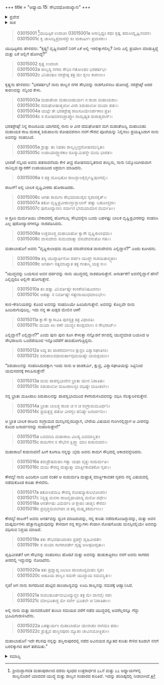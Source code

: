 +++
title = "ಅಧ್ಯಾಯ 15: ಸೌಭವಧೋಪಾಖ್ಯಾನಃ"
+++

<details><summary>ಪ್ರವೇಶ</summary>


।।   ಓಂ ಓಂ ನಮೋ ನಾರಾಯಣಾಯ।।   ಶ್ರೀ ವೇದವ್ಯಾಸಾಯ ನಮಃ ।।

ಶ್ರೀ ಕೃಷ್ಣದ್ವೈಪಾಯನ ವೇದವ್ಯಾಸ ವಿರಚಿತ  

**ಶ್ರೀ ಮಹಾಭಾರತ**

**ಆರಣ್ಯಕ ಪರ್ವ**

**ಕೈರಾತ ಪರ್ವ**

**ಅಧ್ಯಾಯ 15**

</details>


<details><summary>ಸಾರ</summary>

ಆ ಸಮಯದಲ್ಲಿ ಅವನು ಎಲ್ಲಿದ್ದ ಎನ್ನುವುದನ್ನು ಯುಧಿಷ್ಠಿರನು ಕೇಳಲು ಕೃಷ್ಣನು ಶಿಶುಪಾಲನ ವಧೆಯ ಸೇಡು ತೀರಿಸಿಕೊಳ್ಳಲು ತನ್ನ ದ್ವಾರಕೆಗೆ ಆಕ್ರಮಣ ಮಾಡಿದ ಸೌಭಪತಿ ಶಾಲ್ವನೊಂದಿಗೆ ಹೋರಾಡುತ್ತಿದ್ದನೆಂದು ಹೇಳುವುದು (1-22).

</details>


>03015001 [^1]ಯುಧಿಷ್ಠಿರ ಉವಾಚ।
03015001a ಅಸಾನ್ನಿಧ್ಯಂ ಕಥಂ ಕೃಷ್ಣ ತವಾಸೀದ್ವೃಷ್ಣಿನಂದನ।   
03015001c ಕ್ವ ಚಾಸೀದ್ವಿಪ್ರವಾಸಸ್ತೇ ಕಿಂ ವಾಕಾರ್ಷೀಃ ಪ್ರವಾಸಕಃ।।

ಯುಧಿಷ್ಠಿರನು ಹೇಳಿದನು: “ಕೃಷ್ಣ! ವೃಷ್ಣಿನಂದನ! ನಿನಗೆ ಏಕೆ ಅಲ್ಲಿ ಇರಲಿಕ್ಕಾಗಲಿಲ್ಲ? ನೀನು ಎಲ್ಲಿ ಪ್ರಯಾಣ ಮಾಡುತ್ತಿದ್ದೆ ಮತ್ತು ಏಕೆ ಅಲ್ಲಿಗೆ ಹೋಗಿದ್ದೆ?”

> 03015002 ಕೃಷ್ಣ ಉವಾಚ।  
03015002a ಶಾಲ್ವಸ್ಯ ನಗರಂ ಸೌಭಂ ಗತೋಽಹಂ ಭರತರ್ಷಭ।  
03015002c ವಿನಿಹಂತುಂ ನರಶ್ರೇಷ್ಠ ತತ್ರ ಮೇ ಶೃಣು ಕಾರಣಂ।।

ಕೃಷ್ಣನು ಹೇಳಿದನು: “ಭರತರ್ಷಭ! ನಾನು ಶಾಲ್ವನ ನಗರ ಸೌಭವನ್ನು ನಾಶಗೊಳಿಸಲು ಹೋಗಿದ್ದೆ. ನರಶ್ರೇಷ್ಠ! ಅದರ ಕಾರಣವನ್ನು ನನ್ನಿಂದ ಕೇಳು.

> 03015003a ಮಹಾತೇಜಾ ಮಹಾಬಾಹುರ್ಯಃ ಸ ರಾಜಾ ಮಹಾಯಶಾಃ।   
03015003c ದಮಘೋಷಾತ್ಮಜೋ ವೀರಃ ಶಿಶುಪಾಲೋ ಮಯಾ ಹತಃ।।  
03015004a ಯಜ್ಞೇ ತೇ ಭರತಶ್ರೇಷ್ಠ ರಾಜಸೂಯೇಽರ್ಹಣಾಂ ಪ್ರತಿ।  
03015004c ಸ ರೋಷವಶಸಂಪ್ರಾಪ್ತೋ ನಾಮೃಷ್ಯತ ದುರಾತ್ಮವಾನ್।।

ಭರತಶ್ರೇಷ್ಠ! ನಿನ್ನ ರಾಜಸೂಯ ಯಾಗದಲ್ಲಿ ನಾನು ಆ ವೀರ ದಮಘೋಷನ ಮಗ ಮಹಾತೇಜಸ್ವಿ ಮಹಾಬಾಹು ಮಹಾಯಶ ರಾಜ ದುರಾತ್ಮ ಶಿಶುಪಾಲನು ರೋಷವಶನಾಗಿ ನನಗೆ ಗೌರವ ಪೂಜೆಯನ್ನು ನಿಲ್ಲಿಸಲು ಪ್ರಯತ್ನಿಸಿದಾಗ ನಾನು ಅವನನ್ನು ಸಂಹರಿಸಿದೆ.

> 03015005a ಶ್ರುತ್ವಾ ತಂ ನಿಹತಂ ಶಾಲ್ವಸ್ತೀವ್ರರೋಷಸಮನ್ವಿತಃ।  
03015005c ಉಪಾಯಾದ್ದ್ವಾರಕಾಂ ಶೂನ್ಯಾಮಿಹಸ್ಥೇ ಮಯಿ ಭಾರತ।।

ಭಾರತ! ನನ್ನಿಂದ ಅವನು ಹತನಾದನೆಂದು ಕೇಳಿ ತೀವ್ರ ರೋಷಸಮನ್ವಿತನಾದ ಶಾಲ್ವನು, ನಾನು ನಿಮ್ಮೊಂದಿಗಿರುವಾಗ ನಾನಿಲ್ಲದ ದ್ವಾರಕೆಗೆ ಉಪಾಯದಿಂದ ಆಕ್ರಮಣ ಮಾಡಿದನು.

> 03015006a ಸ ತತ್ರ ಯೋಧಿತೋ ರಾಜನ್ಬಾಲಕೈರ್ವೃಷ್ಣಿಪುಂಗವೈಃ।

ರಾಜನ್! ಅಲ್ಲಿ ಬಾಲಕ ವೃಷ್ಣಿವೀರರು ಹೋರಾಡಿದರು.

> 03015006c ಆಗತಃ ಕಾಮಗಂ ಸೌಭಮಾರುಃಶೈವ ನೃಶಂಸಕೃತ್।।  
03015007a ತತೋ ವೃಷ್ಣಿಪ್ರವೀರಾಂಸ್ತಾನ್ಬಾಲಾನ್ ಹತ್ವಾ ಬಹೂಂಸ್ತದಾ।  
03015007c ಪುರೋದ್ಯಾನಾನಿ ಸರ್ವಾಣಿ ಭೇದಯಾಮಾಸ ದುರ್ಮತಿಃ।।

ಆ ಕ್ರೂರಿ ದುರ್ಮತಿಯು ಬೇಕಾದರಲ್ಲಿ ಹೋಗಬಲ್ಲ ಸೌಭವನ್ನೇರಿ ಬಂದು ಬಹಳಷ್ಟು ಬಾಲಕ ವೃಷ್ಣಿಪ್ರವೀರರನ್ನು ಸಂಹರಿಸಿ ಎಲ್ಲ ಪುರೋದ್ಯಾನಗಳನ್ನೂ ನಾಶಪಡಿಸಿದನು.

> 03015008a ಉಕ್ತವಾಂಶ್ಚ ಮಹಾಬಾಹೋ ಕ್ವಾಸೌ ವೃಷ್ಣಿಕುಲಾಧಮಃ।  
03015008c ವಾಸುದೇವಃ ಸುಮಂದಾತ್ಮಾ ವಸುದೇವಸುತೋ ಗತಃ।।

ಮಹಾಬಾಹೋ! ಅವನು “ವೃಷ್ಣಿಕುಲಾಧಮ ಮೂಢ ವಸುದೇವಸುತ ವಾಸುದೇವನು ಎಲ್ಲಿದ್ದಾನೆ?” ಎಂದು ಕೂಗಿದನು.

> 03015009a ತಸ್ಯ ಯುದ್ಧಾರ್ಥಿನೋ ದರ್ಪಂ ಯುದ್ಧೇ ನಾಶಯಿತಾಸ್ಮ್ಯಹಂ।   
03015009c ಆನರ್ತಾಃ ಸತ್ಯಮಾಖ್ಯಾತ ತತ್ರ ಗಂತಾಸ್ಮಿ ಯತ್ರ ಸಃ।।

“ಯುದ್ಧವನ್ನು ಬಯಸುವ ಅವನ ದರ್ಪವನ್ನು ನಾನು ಯುದ್ಧದಲ್ಲಿ ನಾಶಪಡಿಸುತ್ತೇನೆ. ಅನಾರ್ತರೇ! ಅವನೆಲ್ಲಿದ್ದಾನೆ ಹೇಳಿ! ಎಲ್ಲಿದ್ದರೂ ಅಲ್ಲಿಗೇ ಹೋಗುತ್ತೇನೆ.

> 03015010a ತಂ ಹತ್ವಾ ವಿನಿವರ್ತಿಷ್ಯೇ ಕಂಸಕೇಶಿನಿಷೂದನಂ।  
03015010c ಅಹತ್ವಾ ನ ನಿವರ್ತಿಷ್ಯೇ ಸತ್ಯೇನಾಯುಧಮಾಲಭೇ।।

ಕಂಸ-ಕೇಶಿನಿಯರನ್ನು ಕೊಂದ ಅವನನ್ನು ಸಂಹರಿಸಿಯೇ ಹಿಂದಿರುಗುತ್ತೇನೆ. ಅವನನ್ನು ಕೊಲ್ಲದೇ ನಾನು ಹಿಂದಿರುಗುವುದಿಲ್ಲ. ಇದು ನನ್ನ ಈ ಖಡ್ಗದ ಮೇಲಿನ ಆಣೆ!

> 03015011a ಕ್ವಾಸೌ ಕ್ವಾಸಾವಿತಿ ಪುನಸ್ತತ್ರ ತತ್ರ ವಿಧಾವತಿ।  
03015011c ಮಯಾ ಕಿಲ ರಣೇ ಯುದ್ಧಂ ಕಾಂಕ್ಷಮಾಣಃ ಸ ಸೌಭರಾಟ್।।

ಎಲ್ಲಿದ್ದಾನೆ? ಎಲ್ಲಿದ್ದಾನೆ?” ಎಂದು ಪುನಃ ಪುನಃ ಕೂಗಿ ಕೇಳುತ್ತಾ ನನ್ನೊಡನೆ ರಣದಲ್ಲಿ ಯುದ್ಧಮಾಡ ಬಯಸಿದ ಆ ಸೌಭರಾಜನು ಒಂದೆಡೆಯಿಂದ ಇನ್ನೊಂದೆಡೆಗೆ ಹಾರಿಹೋಗುತ್ತಿದ್ದನು.

> 03015012a ಅದ್ಯ ತಂ ಪಾಪಕರ್ಮಾಣಂ ಕ್ಷುದ್ರಂ ವಿಶ್ವಾಸಘಾತಿನಂ।  
03015012c ಶಿಶುಪಾಲವಧಾಮರ್ಷಾದ್ಗಮಯಿಷ್ಯೇ ಯಮಕ್ಷಯಂ।।

“ಶಿಶುಪಾಲನನ್ನು ಸಂಹರಿಸಿದುದಕ್ಕಾಗಿ ಇಂದು ನಾನು ಆ ಪಾಪಕರ್ಮಿ, ಕ್ಷುದ್ರ, ವಿಶ್ವಾಸಘಾತಿಯನ್ನು ಸಿಟ್ಟಿನಿಂದ ಯಮಸದನಕ್ಕೆ ಕಳುಹಿಸುತ್ತೇನೆ!

> 03015013a ಮಮ ಪಾಪಸ್ವಭಾವೇನ ಭ್ರಾತಾ ಯೇನ ನಿಪಾತಿತಃ।   
03015013c ಶಿಶುಪಾಲೋ ಮಹೀಪಾಲಸ್ತಂ ವಧಿಷ್ಯೇ ಮಹೀತಲೇ।।

ನನ್ನ ಭ್ರಾತಾ ಮಹೀಪಾಲ ಶಿಶುಪಾಲನನ್ನು ಪಾಪಸ್ವಭಾವದಿಂದ ಕೆಳಗುರುಳಿಸಿದವನನ್ನು ವಧಿಸಿ ನೆಲಕ್ಕುರಿಳಿಸುತ್ತೇನೆ.

> 03015014a ಭ್ರಾತಾ ಬಾಲಶ್ಚ ರಾಜಾ ಚ ನ ಚ ಸಂಗ್ರಾಮಮೂರ್ಧನಿ।  
03015014c ಪ್ರಮತ್ತಶ್ಚ ಹತೋ ವೀರಸ್ತಂ ಹನಿಷ್ಯೇ ಜನಾರ್ದನಂ।।

ಆ ಭ್ರಾತ ಬಾಲಕ ರಾಜನು ಸಂಗ್ರಾಮದ ಮನಸ್ಸಿನಲ್ಲಿರದಿದ್ದಾಗ, ಬೇರೆಯ ವಿಷಯದ ಗುಂಗಿನಲ್ಲಿದ್ದಾಗ ಆ ವೀರನನ್ನು ಕೊಂದ ಜನಾರ್ದನನನ್ನು ಸಂಹರಿಸುತ್ತೇನೆ!”

> 03015015a ಏವಮಾದಿ ಮಹಾರಾಜ ವಿಲಪ್ಯ ದಿವಮಾಸ್ಥಿತಃ।  
03015015c ಕಾಮಗೇನ ಸ ಸೌಭೇನ ಕ್ಷಿಪ್ತ್ವಾ ಮಾಂ ಕುರುನಂದನ।।

ಮಹಾರಾಜ! ಕುರುನಂದನ! ಹೀಗೆ ಕೂಗಾಡಿ ನನ್ನನ್ನು ಬೈದು ಅವನು ಕಾಮಗ ಸೌಭದಲ್ಲಿ ಆಕಾಶವನ್ನೇರಿದನು.

> 03015016a ತಮಶ್ರೌಷಮಹಂ ಗತ್ವಾ ಯಥಾ ವೃತ್ತಃ ಸುದುರ್ಮತಿಃ।   
03015016c ಮಯಿ ಕೌರವ್ಯ ದುಷ್ಟಾತ್ಮಾ ಮಾರ್ತ್ತಿಕಾವತಕೋ ನೃಪಃ।।

ಕೌರವ್ಯ! ನಾನು ಹಿಂದಿರುಗಿ ಬಂದ ನಂತರ ಆ ಸುದುರ್ಮತಿ ದುಷ್ಟಾತ್ಮ ಮಾರ್ತ್ತಿಕಾವತಕ ನೃಪನು ನನ್ನ ವಿಷಯದಲ್ಲಿ ನಡೆದುಕೊಂಡ ಕುರಿತು ಕೇಳಿದೆನು.

> 03015017a ತತೋಽಹಮಪಿ ಕೌರವ್ಯ ರೋಷವ್ಯಾಕುಲಲೋಚನಃ।  
03015017c ನಿಶ್ಚಿತ್ಯ ಮನಸಾ ರಾಜನ್ವಧಾಯಾಸ್ಯ ಮನೋ ದಧೇ।।  
03015018a ಆನರ್ತೇಷು ವಿಮರ್ದಂ ಚ ಕ್ಷೇಪಂ ಚಾತ್ಮನಿ ಕೌರವ।  
03015018c ಪ್ರವೃದ್ಧಮವಲೇಪಂ ಚ ತಸ್ಯ ದುಷ್ಕೃತಕರ್ಮಣಃ।।

ಕೌರವ್ಯ! ರಾಜನ್! ಅವನು ಆನರ್ತವನ್ನು ಧ್ವಂಸ ಮಾಡಿದುದನ್ನು, ನನ್ನ ಕುರಿತು ನಡೆದುಕೊಂಡಿದ್ದುದನ್ನು, ಮತ್ತು ಅವನ ದುಷ್ಕರ್ಮಗಳು ಹೆಚ್ಚಾಗುತ್ತಿರುವುದನ್ನು ಕೇಳಿದಾಗ ನನ್ನ ಕಣ್ಣುಗಳು ಕೆಂಪಾಗಿ ರೋಷಗೊಂಡು ಮನಸ್ಸಿನಲ್ಲಿಯೇ ಅವನನ್ನು ವಧಿಸುವ ನಿಶ್ಚಯ ಮಾಡಿದೆ.

> 03015019a ತತಃ ಸೌಭವಧಾಯಾಹಂ ಪ್ರತಸ್ಥೇ ಪೃಥಿವೀಪತೇ।   
03015019c ಸ ಮಯಾ ಸಾಗರಾವರ್ತೇ ದೃಷ್ಟ ಆಸೀತ್ಪರೀಪ್ಸತಾ।।

ಪೃಥಿವೀಪತೇ! ಆಗ ಸೌಭನನ್ನು ಸಂಹರಿಸಲು ಹೊರಟೆ ಮತ್ತು ಅವನನ್ನು ಹುಡುಕುತ್ತಿರಲು ನನಗೆ ಅವನು ಸಾಗರದ ತೀರದಲ್ಲಿ ಇದ್ದುದನ್ನು ನೋಡಿದೆನು.

> 03015020a ತತಃ ಪ್ರಧ್ಮಾಪ್ಯ ಜಲಜಂ ಪಾಂಚಜನ್ಯಮಹಂ ನೃಪ।  
03015020c ಆಹೂಯ ಶಾಲ್ವಂ ಸಮರೇ ಯುದ್ಧಾಯ ಸಮವಸ್ಥಿತಃ।।

ನೃಪ! ಆಗ ನಾನು ಸಾಗರದಿಂದ ಹುಟ್ಟಿದ ಪಾಂಚಜನ್ಯವನ್ನು ಊದಿ ಶಾಲ್ವನನ್ನು ಸಮರಕ್ಕೆ ಆಹ್ವಾನಿಸಿದೆ.

> 03015021a ಸುಮುಹೂರ್ತಮಭೂದ್ಯುದ್ಧಂ ತತ್ರ ಮೇ ದಾನವೈಃ ಸಹ।  
03015021c ವಶೀಭೂತಾಶ್ಚ ಮೇ ಸರ್ವೇ ಭೂತಲೇ ಚ ನಿಪಾತಿತಾಃ।।

ಅಲ್ಲಿ ನಾನು ಮತ್ತು ದಾನವರೊಡನೆ ತುಂಬಾ ಸಮಯದ ವರೆಗೆ ನಡೆದ ಯುದ್ಧದಲ್ಲಿ ಅವರೆಲ್ಲರನ್ನೂ ಗೆದ್ದು ಭೂಮಿಗುರುಳಿಸಿದೆನು.

> 03015022a ಏತತ್ಕಾರ್ಯಂ ಮಹಾಬಾಹೋ ಯೇನಾಹಂ ನಾಗಮಂ ತದಾ।  
03015022c ಶ್ರುತ್ವೈವ ಹಾಸ್ತಿನಪುರಂ ದ್ಯೂತಂ ಚಾವಿನಯೋತ್ಥಿತಂ।।

ಮಹಾಬಾಹೋ! ಇದೇ ಕೆಲಸವು ನನ್ನನ್ನು ಹಸ್ತಿನಾಪುರದಲ್ಲಿ ನಡೆದ ಅವಿನಯದ ದ್ಯೂತದ ಕುರಿತು ಕೇಳಿದ ಕೂಡಲೇ ನನಗೆ ಬರಲಿಕ್ಕಾಗದ ಹಾಗೆ ತಡೆಯಿತು.”

<details><summary>ಸಮಾಪ್ತಿ</summary>

ಇತಿ ಶ್ರೀ ಮಹಾಭಾರತೇ ಆರಣ್ಯಕಪರ್ವಣಿ ಕೈರಾತಪರ್ವಣಿ ಸೌಭವಧೋಪಾಖ್ಯಾನೇ ಪಂಚದಶೋಽಧ್ಯಾಯಃ।  
ಇದು ಶ್ರೀ ಮಹಾಭಾರತದಲ್ಲಿ ಆರಣ್ಯಕಪರ್ವದಲ್ಲಿ ಕೈರಾತಪರ್ವದಲ್ಲಿ ಸೌಭವಧೋಪಾಖ್ಯಾನದಲ್ಲಿ ಹದಿನೈದನೆಯ ಅಧ್ಯಾಯವು.



</details>

[^1]: ಶ್ರೀಮದ್ಭಾಗವತ ಮಹಾಪುರಾಣದ ದಶಮ ಸ್ಕಂಧದ ಉತ್ತರಾರ್ಧದ ೭೬ನೆ ಮತ್ತು ೭೭ ಅಧ್ಯಾಯಗಳಲ್ಲಿ ಶಾಲ್ವನೊಡನೆ ಯಾದವರ ಯುದ್ಧ ಮತ್ತು ಶಾಲ್ವನ ಸಂಹಾರದ ಕುರಿತಿದೆ. ಇದನ್ನು ಪರಿಶಿಷ್ಠದಲ್ಲಿ ನೀಡಲಾಗಿದೆ.

